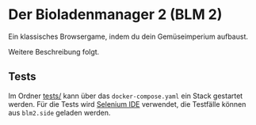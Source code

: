 # Der Bioladenmanager 2 (BLM 2)

Ein klassisches Browsergame, indem du dein Gemüseimperium aufbaust.

Weitere Beschreibung folgt.

## Tests

Im Ordner [tests/](tests/) kann über das `docker-compose.yaml` ein Stack gestartet werden. Für die Tests
wird [Selenium IDE](https://www.selenium.dev/selenium-ide/) verwendet, die Testfälle können aus `blm2.side` geladen
werden.
